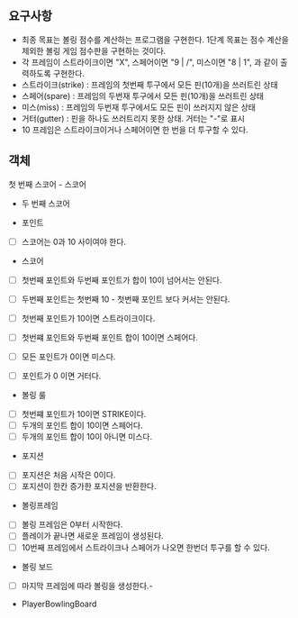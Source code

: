 ## 요구사항

- 최종 목표는 볼링 점수를 계산하는 프로그램을 구현한다. 1단계 목표는 점수 계산을 제외한 볼링 게임 점수판을 구현하는 것이다.
- 각 프레임이 스트라이크이면 "X", 스페어이면 "9 | /", 미스이면 "8 | 1", 과 같이 출력하도록 구현한다.
- 스트라이크(strike) : 프레임의 첫번째 투구에서 모든 핀(10개)을 쓰러트린 상태
- 스페어(spare) : 프레임의 두번재 투구에서 모든 핀(10개)을 쓰러트린 상태
- 미스(miss) : 프레임의 두번재 투구에서도 모든 핀이 쓰러지지 않은 상태
- 거터(gutter) : 핀을 하나도 쓰러트리지 못한 상태. 거터는 "-"로 표시
- 10 프레임은 스트라이크이거나 스페어이면 한 번을 더 투구할 수 있다.

## 객체

첫 번째 스코어 - 스코어
- 두 번째 스코어


- 포인트
- [ ] 스코어는 0과 10 사이여야 한다.


- 스코어
- [ ] 첫번째 포인트와 두번째 포인트가 합이 10이 넘어서는 안된다.
- [ ] 두번째 포인트는 첫번째 10 - 첫번째 포인트 보다 커서는 안된다.
- [ ] 첫번째 포인트가 10이면 스트라이크이다.
- [ ] 첫번쨰 포인트와 두번째 포인트 합이 10이면 스페어다.
- [ ] 모든 포인트가 0이면 미스다.
- [ ] 포인트가 0 이면 거터다.


- 볼링 룰
- [ ] 첫번쨰 포인트가 10이면 STRIKE이다.
- [ ] 두개의 포인트 합이 10이면 스페어다.
- [ ] 두개의 포인트 합이 10이 아니면 미스다.

- 포지션
- [ ] 포지션은 처음 시작은 0이다.
- [ ] 포지션이 한칸 증가한 포지션을 반환한다.

- 볼링프레임
- [ ] 볼링 프레임은 0부터 시작한다.
- [ ] 플레이가 끝나면 새로운 프레임이 생성된다.
- [ ] 10번째 프레임에서 스트라이크나 스페어가 나오면 한번더 투구를 할 수 있다.

- 볼링 보드
- [ ] 마지막 프레임에 따라 볼링을 생성한다.-

- PlayerBowlingBoard


 

  
